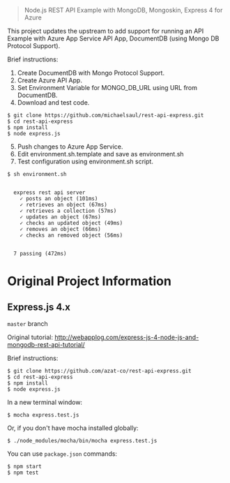 > Node.js REST API Example with MongoDB, Mongoskin, Express 4 for Azure

This project updates the upstream to add support for running an API Example with Azure App Service API App, DocumentDB (using Mongo DB Protocol Support).

Brief instructions:

1. Create DocumentDB with Mongo Protocol Support.
2. Create Azure API App.
3. Set Environment Variable for MONGO_DB_URL using URL from DocumentDB.
4. Download and test code.
```
$ git clone https://github.com/michaelsaul/rest-api-express.git
$ cd rest-api-express
$ npm install
$ node express.js
```

5. Push changes to Azure App Service.
6. Edit environment.sh.template and save as environment.sh
7. Test configuration using environment.sh script.
```
$ sh environment.sh


  express rest api server
    ✓ posts an object (101ms)
    ✓ retrieves an object (67ms)
    ✓ retrieves a collection (57ms)
    ✓ updates an object (67ms)
    ✓ checks an updated object (49ms)
    ✓ removes an object (66ms)
    ✓ checks an removed object (56ms)


  7 passing (472ms)
```

# Original Project Information 

## Express.js 4.x

`master` branch

Original tutorial: <http://webapplog.com/express-js-4-node-js-and-mongodb-rest-api-tutorial/>

Brief instructions:

```
$ git clone https://github.com/azat-co/rest-api-express.git
$ cd rest-api-express
$ npm install
$ node express.js
```

In a new terminal window:

```
$ mocha express.test.js
```

Or, if you don't have mocha installed globally:

```
$ ./node_modules/mocha/bin/mocha express.test.js
```

You can use `package.json` commands:

```
$ npm start
$ npm test
```